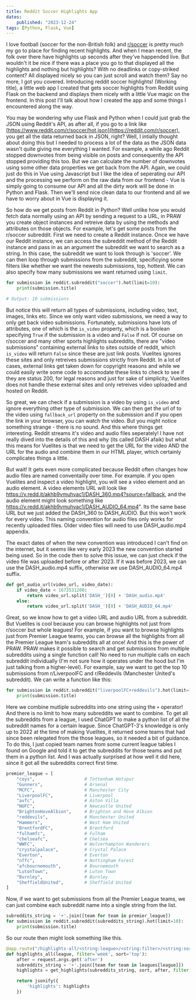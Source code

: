 ```yaml
---
title: Reddit Soccer Highlights App
dates:
    published: "2023-12-24"
tags: [Python, Flask, Vue]
---
```


I love football (soccer for the non-British folk) and [r/soccer](https://reddit.com/r/soccer) is pretty much my go to place for finding recent highlights. And when I mean recent, the folk over there have highlights up seconds after they've happended live. But wouldn't it be nice if there was a place you go to that displayed all the highlights and nothing but highlights? With no deadlinks or copy-striked content? All displayed nicely so you can just scroll and watch them? Say no more, I got you covered. Introducing reddit soccer highlights! (Working title), a little web app I created that gets soccer highlights from Reddit using Flask on the backend and displays them nicely with a little Vue magic on the frontend. In this post I'll talk about how I created the app and some things I encountered along the way. 

You may be wondering why use Flask and Python when I could just grab the JSON using Reddit's API, as after all, if you go to a link like [https://www.reddit.com/r/soccer/hot.json](https://reddit.com/r/soccer), you get all the data returned back in JSON, right? Well, I intially thought about doing this but I needed to process a lot of the data as the JSON data wasn't quite giving me everything I wanted. For example, a while ago Reddit stopped downvotes from being visible on posts and consequently the API stopped providing this too. But we can calculate the number of downvotes using some other data properties we get back from the API. Again, we could just do this in Vue using Javascript but I like the idea of seperating our API and the processing we perform on the raw data from our frontend - Vue is simply going to consume our API and all the dirty work will be done in Python and Flask. Then we'll send nice clean data to our frontend and all we have to worry about in Vue is displaying it. 

So how do we get posts from Reddit in Python? Well unlike how you would fetch data normally using an API by sending a request to a URL, in PRAW you create object instances and retreive data by using the methods and attributes on those objects. For example, let's get some posts from the r/soccer subreddit. First we need to create a Reddit instance. Once we have our Reddit instance, we can access the subreddit method of the Reddit instance and pass in as an argument the subreddit we want to search as a string. In this case, the subreddit we want to look through is 'soccer'. We can then loop through submissions from the subreddit, specificying some filters like whether we want the newests submissions, top, hottest. We can also specify how many submissions we want returned using `limit`. 

```python
for submission in reddit.subreddit("soccer").hot(limit=10):
    print(submission.title)

# Output: 10 submissions

```

But notice this will return all types of submissions, including video, text, images, links etc. Since we only want video submissions, we need a way to only get back video submissions. Fortunately, submissions have lots of attributes, one of which is the `is_video` property, which is a boolean specifying `True` if the submission is a video and `False` if not. Of course on r/soccer and many other sports highlights subreddits, there are "video submissions" containing external links to sites outside of reddit, which `is_video` will return `False` since these are just link posts. Vuelites ignores these sites and only retreives submissions strictly from Reddit. In a lot of cases, external links get taken down for copyright reasons and while we could easily write some code to accomodate these links to check to see if they are status 200, for legal reasons and just for sake of simplicity, Vuelites does not handle these external sites and only retreives video uploaded and hosted on Reddit. 

So great, we can check if a submission is a video by using `is_video` and ignore everything other type of submission. We can then get the url of to the video using `fallback_url` property on the submission and if you open the link in your browser, you can watch the video. But you might notice something strange - there is no sound. And this where things get interesting. Reddit streams it's video and audio files seperately! I have not really dived into the details of this and why (its called DASH afaik) but what this means for Vuelites is that we need to get the URL for the video AND the URL for the audio and combine them in our HTML player, which certainly complicates things a little. 

But wait! It gets even more complicated because Reddit often changes how audio files are named conventailly over time. For example. if you open Vuelites and inspect a video highlight, you will see a video element and an audio element. A video elements URL will look like https://v.redd.it/akhb9vmuhvac1/DASH_360.mp4?source=fallback, and the audio element might look something like https://v.redd.it/akhb9vmuhvac1/DASH_AUDIO_64.mp4". Its the same base URL but we just added the DASH_360 to DASH_AUDIO. But this won't work for every video. This naming convention for audio files only works for recently uploaded files. Older video files will need to use DASH_audio.mp4 appendix. 

The exact dates of when the new convention was introduced I can't find on the internet, but it seems like very early 2023 the new convention started being used. So in the code then to solve this issue, we can just check if the video file was uploaded before or after 2023. If it was before 2023, we can use the DASH_audio.mp4 suffix, otherwise we use DASH_AUDIO_64.mp4 suffix. 

```python
def get_audio_url(video_url, video_date):
    if video_date < 1672531200:
        return video_url.split('DASH_')[0] + 'DASH_audio.mp4'
    else:
        return video_url.split('DASH_')[0] + 'DASH_AUDIO_64.mp4'
```

Great, so we know how to get a video URL and audio URL from a subreddit. But Vuelites is cool because you can browse highlights not just from r/soccer but whole leagues! For example, if you want to browse highlights just from Premier League teams, you can browse all the highlights from all the Premier League team's subreddits all at once! And this is the power of PRAW. PRAW makes it possible to search and get submissions from multiple subreddits using a single function call! No need to run multiple calls on each subreddit individually (I'm not sure how it operates under the hood but I'm just talking from a higher-level). For example, say we want to get the top 10 submissions from r/LiverpoolFC and r/Reddevils (Manchester United's subreddit). We can write a function like this:

```python
for submission in reddit.subreddit("liverpoolFC+reddevils").hot(limit=10):
    print(submission.title)
```

Here we combine mutliple subreddits into one string using the `+` operator! And there is no limit to how many subreddits we want to combine. To get all the subreddits from a league, I used ChatGPT to make a python list of all the subreddit names for a certain league. Since ChatGPT-3's knowledge is only up to 2022 at the time of making Vuelites, it returned some teams that had since been relegated from the those leagues, so it needed a bit of guidance. To do this, I just copied team names from some current league tables I found on Google and told it to get the subreddits for those teams and put them in a python list. And I was actually surprised at how well it did here, since it got all the subreddits correct first time. 

```python
premier_league = [
    "coys",                   # Tottenham Hotspur
    "Gunners",                # Arsenal
    "MCFC",                   # Manchester City
    "LiverpoolFC",            # Liverpool
    "avfc",                   # Aston Villa
    "NUFC",                   # Newcastle United
    "BrightonHoveAlbion",     # Brighton and Hove Albion
    "reddevils",              # Manchester United
    "Hammers",                # West Ham United
    "BrentfordFC",            # Brentford
    "fulhamfc",               # Fulham
    "chelseafc",              # Chelsea
    "WWFC",                   # Wolverhampton Wanderers
    "crystalpalace",          # Crystal Palace
    "Everton",                # Everton
    "nffc",                   # Nottingham Forest
    "afcbournemouth",         # Bournemouth
    "LutonTown",              # Luton Town
    "Burnley",                # Burnley
    "SheffieldUnited",        # Sheffield United
]
```

Now, if we want to get submissions from all the Premier League teams, we can just combine each subreddit name into a single string from the list. 

```python
subreddits_string = '+'.join([team for team in premier_league])
for submission in reddit.subreddit(subreddits_string).hot(limit=10):
    print(submission.title)
```

So our route then might look something like this. 

```python
@app.route("/highlights-all/<string:league>/<string:filter>/<string:sort>", methods=["GET"])
def highlights_all(league, filter='week', sort='top'):
    after = request.args.get('after')
    subreddits_string = '+'.join([team for team in leagues[league]])
    highlights = get_highlights(subreddits_string, sort, after, filter, content_type='league')

    return jsonify({
        'highlights': highlights
    })

```
